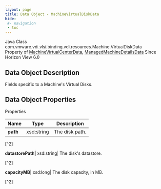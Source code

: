 ```yaml
---
layout: page
title: Data Object - MachineVirtualDiskData
hide:
 #- navigation
 - toc
---
```






Java Class
    com.vmware.vdi.vlsi.binding.vdi.resources.Machine.VirtualDiskData
Property of
     [MachineVirtualCenterData](vdi.resources.Machine.VirtualCenterData.md#field_detail), [ManagedMachineDetailsData](vdi.resources.Machine.ManagedMachineDetailsData.md#field_detail)
Since 
    Horizon View 6.0

## Data Object Description 

Fields specific to a Machine's Virtual Disks. 

## Data Object Properties

Properties

Name |  Type |  Description   
---|---|---  
**path**|  xsd:string|  The disk path.   


[^2]

  
**datastorePath**|  xsd:string|  The disk's datastore.   


[^2]

  
**capacityMB**|  xsd:long|  The disk capacity, in MB.   


[^2]

  
  

  

